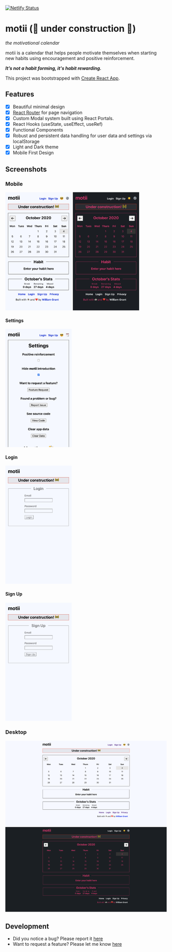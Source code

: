 [![Netlify Status](https://api.netlify.com/api/v1/badges/e801746f-aa9a-4c9a-8bdd-56904499cb47/deploy-status)](https://app.netlify.com/sites/motii/deploys)

# motii (🚧 under construction 🚧)

*the motivational calendar*

motii is a calendar that helps people motivate themselves when starting new habits using encouragement and positive reinforcement.

***It’s not a habit forming, it's habit rewarding.***

This project was bootstrapped with [Create React App](https://github.com/facebook/create-react-app).

## Features

- [x] Beautiful minimal design
- [x] [React Router](https://reactrouter.com/) for page navigation
- [x] Custom Modal system built using React Portals.
- [x] React Hooks (useState, useEffect, useRef)
- [x] Functional Components
- [x] Robust and persistent data handling for user data and settings via localStorage
- [x] Light and Dark theme
- [x] Mobile First Design

## Screenshots

### Mobile

<img src="assets/mobile-light.jpg" alt="mobile-light" width="207" height="368" />



<img src="assets/mobile-dark.jpg" alt="mobile-light" width="207" height="368" />

#### Settings

<img src="assets/mobile-light-settings.jpg" alt="mobile-light" width="207" height="368" />

#### Login

<img src="assets/mobile-light-login.jpg" alt="mobile-light" width="207" height="368" />

#### Sign Up

<img src="assets/mobile-light-signup.jpg" alt="mobile-light" width="207" height="368" />

### Desktop

<img src="assets/desktop-light.png" alt="desktop-light" style="zoom:50%;" />



<img src="assets/desktop-dark.png" alt="desktop-light" style="zoom:50%;" />

## Development

- Did you notice a bug? Please report it [here](https://github.com/yougotwill/motii/issues/new?labels=bug&template=bug_report.md)
- Want to request a feature? Please let me know [here](https://github.com/yougotwill/motii/issues/new?labels=enhancement&template=feature_request.md')
